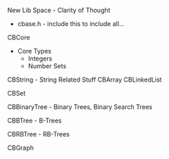 New Lib Space - Clarity of Thought

   - cbase.h - include this to include all...

CBCore
   - Core Types
      - Integers
      - Number Sets

CBString - String Related Stuff
CBArray
CBLinkedList


CBSet

CBBinaryTree - Binary Trees, Binary Search Trees

CBBTree - B-Trees

CBRBTree - RB-Trees

CBGraph